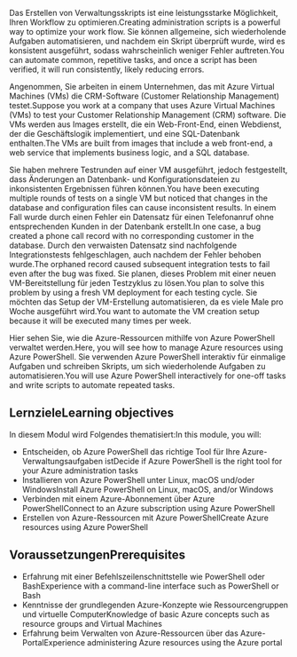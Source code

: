 <span data-ttu-id="128c1-101">Das Erstellen von Verwaltungsskripts ist eine leistungsstarke Möglichkeit, Ihren Workflow zu optimieren.</span><span class="sxs-lookup"><span data-stu-id="128c1-101">Creating administration scripts is a powerful way to optimize your work flow.</span></span> <span data-ttu-id="128c1-102">Sie können allgemeine, sich wiederholende Aufgaben automatisieren, und nachdem ein Skript überprüft wurde, wird es konsistent ausgeführt, sodass wahrscheinlich weniger Fehler auftreten.</span><span class="sxs-lookup"><span data-stu-id="128c1-102">You can automate common, repetitive tasks, and once a script has been verified, it will run consistently, likely reducing errors.</span></span>

<span data-ttu-id="128c1-103">Angenommen, Sie arbeiten in einem Unternehmen, das mit Azure Virtual Machines (VMs) die CRM-Software (Customer Relationship Management) testet.</span><span class="sxs-lookup"><span data-stu-id="128c1-103">Suppose you work at a company that uses Azure Virtual Machines (VMs) to test your Customer Relationship Management (CRM) software.</span></span> <span data-ttu-id="128c1-104">Die VMs werden aus Images erstellt, die ein Web-Front-End, einen Webdienst, der die Geschäftslogik implementiert, und eine SQL-Datenbank enthalten.</span><span class="sxs-lookup"><span data-stu-id="128c1-104">The VMs are built from images that include a web front-end, a web service that implements business logic, and a SQL database.</span></span>

<span data-ttu-id="128c1-105">Sie haben mehrere Testrunden auf einer VM ausgeführt, jedoch festgestellt, dass Änderungen an Datenbank- und Konfigurationsdateien zu inkonsistenten Ergebnissen führen können.</span><span class="sxs-lookup"><span data-stu-id="128c1-105">You have been executing multiple rounds of tests on a single VM but noticed that changes in the database and configuration files can cause inconsistent results.</span></span> <span data-ttu-id="128c1-106">In einem Fall wurde durch einen Fehler ein Datensatz für einen Telefonanruf ohne entsprechenden Kunden in der Datenbank erstellt.</span><span class="sxs-lookup"><span data-stu-id="128c1-106">In one case, a bug created a phone call record with no corresponding customer in the database.</span></span> <span data-ttu-id="128c1-107">Durch den verwaisten Datensatz sind nachfolgende Integrationstests fehlgeschlagen, auch nachdem der Fehler behoben wurde.</span><span class="sxs-lookup"><span data-stu-id="128c1-107">The orphaned record caused subsequent integration tests to fail even after the bug was fixed.</span></span> <span data-ttu-id="128c1-108">Sie planen, dieses Problem mit einer neuen VM-Bereitstellung für jeden Testzyklus zu lösen.</span><span class="sxs-lookup"><span data-stu-id="128c1-108">You plan to solve this problem by using a fresh VM deployment for each testing cycle.</span></span> <span data-ttu-id="128c1-109">Sie möchten das Setup der VM-Erstellung automatisieren, da es viele Male pro Woche ausgeführt wird.</span><span class="sxs-lookup"><span data-stu-id="128c1-109">You want to automate the VM creation setup because it will be executed many times per week.</span></span> 

<span data-ttu-id="128c1-110">Hier sehen Sie, wie die Azure-Ressourcen mithilfe von Azure PowerShell verwaltet werden.</span><span class="sxs-lookup"><span data-stu-id="128c1-110">Here, you will see how to manage Azure resources using Azure PowerShell.</span></span> <span data-ttu-id="128c1-111">Sie verwenden Azure PowerShell interaktiv für einmalige Aufgaben und schreiben Skripts, um sich wiederholende Aufgaben zu automatisieren.</span><span class="sxs-lookup"><span data-stu-id="128c1-111">You will use Azure PowerShell interactively for one-off tasks and write scripts to automate repeated tasks.</span></span> 

## <a name="learning-objectives"></a><span data-ttu-id="128c1-112">Lernziele</span><span class="sxs-lookup"><span data-stu-id="128c1-112">Learning objectives</span></span>
<span data-ttu-id="128c1-113">In diesem Modul wird Folgendes thematisiert:</span><span class="sxs-lookup"><span data-stu-id="128c1-113">In this module, you will:</span></span>

- <span data-ttu-id="128c1-114">Entscheiden, ob Azure PowerShell das richtige Tool für Ihre Azure-Verwaltungsaufgaben ist</span><span class="sxs-lookup"><span data-stu-id="128c1-114">Decide if Azure PowerShell is the right tool for your Azure administration tasks</span></span>
- <span data-ttu-id="128c1-115">Installieren von Azure PowerShell unter Linux, macOS und/oder Windows</span><span class="sxs-lookup"><span data-stu-id="128c1-115">Install Azure PowerShell on Linux, macOS, and/or Windows</span></span>
- <span data-ttu-id="128c1-116">Verbinden mit einem Azure-Abonnement über Azure PowerShell</span><span class="sxs-lookup"><span data-stu-id="128c1-116">Connect to an Azure subscription using Azure PowerShell</span></span>
- <span data-ttu-id="128c1-117">Erstellen von Azure-Ressourcen mit Azure PowerShell</span><span class="sxs-lookup"><span data-stu-id="128c1-117">Create Azure resources using Azure PowerShell</span></span>

## <a name="prerequisites"></a><span data-ttu-id="128c1-118">Voraussetzungen</span><span class="sxs-lookup"><span data-stu-id="128c1-118">Prerequisites</span></span>

- <span data-ttu-id="128c1-119">Erfahrung mit einer Befehlszeilenschnittstelle wie PowerShell oder Bash</span><span class="sxs-lookup"><span data-stu-id="128c1-119">Experience with a command-line interface such as PowerShell or Bash</span></span>
- <span data-ttu-id="128c1-120">Kenntnisse der grundlegenden Azure-Konzepte wie Ressourcengruppen und virtuelle Computer</span><span class="sxs-lookup"><span data-stu-id="128c1-120">Knowledge of basic Azure concepts such as resource groups and Virtual Machines</span></span>
- <span data-ttu-id="128c1-121">Erfahrung beim Verwalten von Azure-Ressourcen über das Azure-Portal</span><span class="sxs-lookup"><span data-stu-id="128c1-121">Experience administering Azure resources using the Azure portal</span></span>
